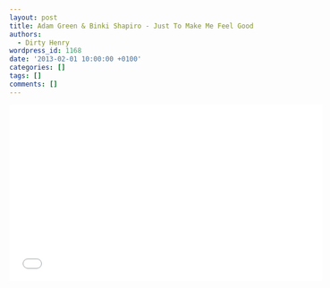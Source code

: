```yaml
---
layout: post
title: Adam Green & Binki Shapiro - Just To Make Me Feel Good
authors:
  - Dirty Henry
wordpress_id: 1168
date: '2013-02-01 10:00:00 +0100'
categories: []
tags: []
comments: []
---
```

<iframe width="560" height="315" src="//www.youtube.com/embed/WrbeDDiU92g" frameborder="0" allowfullscreen></iframe>
